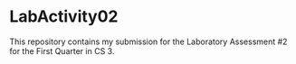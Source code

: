 # LabActivity02
This repository contains my submission for the Laboratory Assessment #2 for the First Quarter in CS 3.
